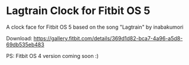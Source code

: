 # Lagtrain Clock for Fitbit OS 5
A clock face for Fitbit OS 5 based on the song "Lagtrain" by inabakumori 

Download: https://gallery.fitbit.com/details/369d1d82-bca7-4a96-a5d8-69db535eb483

PS: Fitbit OS 4 version coming soon :)
